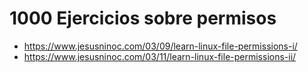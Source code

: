 # 1000 Ejercicios sobre permisos
* https://www.jesusninoc.com/03/09/learn-linux-file-permissions-i/
* https://www.jesusninoc.com/03/11/learn-linux-file-permissions-ii/
